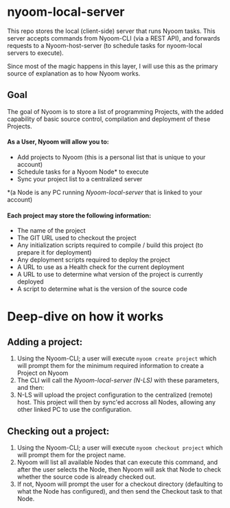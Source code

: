 # nyoom-local-server
This repo stores the local (client-side) server that runs Nyoom tasks. 
This server accepts commands from Nyoom-CLI (via a REST API), and forwards requests to a Nyoom-host-server (to schedule tasks for nyoom-local servers to execute).


Since most of the magic happens in this layer, I will use this as the primary source of explanation as to how Nyoom works.


## Goal
The goal of Nyoom is to store a list of programming Projects, with the added capability of basic source control, compilation and deployment of these Projects.


#### As a User, Nyoom will allow you to:
- Add projects to Nyoom (this is a personal list that is unique to your account)
- Schedule tasks for a Nyoom Node* to execute
- Sync your project list to a centralized server

*(a Node is any PC running _Nyoom-local-server_ that is linked to your account)


#### Each project may store the following information:
- The name of the project
- The GIT URL used to checkout the project
- Any initialization scripts required to compile / build this project (to prepare it for deployment)
- Any deployment scripts required to deploy the project
- A URL to use as a Health check for the current deployment
- A URL to use to determine what version of the project is currently deployed
- A script to determine what is the version of the source code



# Deep-dive on how it works
## Adding a project:
1. Using the Nyoom-CLI; a user will execute `nyoom create project` which will prompt them for the minimum required information to create a Project on Nyoom
2. The CLI will call the _Nyoom-local-server (N-LS)_ with these parameters, and then:
3. N-LS will upload the project configuration to the centralized (remote) host. This project will then by sync'ed accross all Nodes, allowing any other linked PC to use the configuration. 

## Checking out a project:
1. Using the Nyoom-CLI; a user will execute `nyoom checkout project` which will prompt them for the project name.
2. Nyoom will list all available Nodes that can execute this command, and after the user selects the Node, then Nyoom will ask that Node to check whether the source code is already checked out. 
3. If not, Nyoom will prompt the user for a checkout directory (defaulting to what the Node has configured), and then send the Checkout task to that Node.
